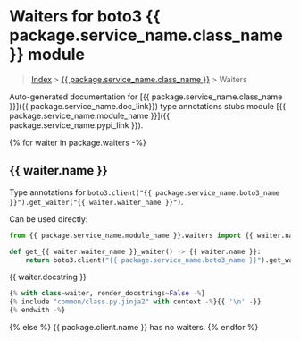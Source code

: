 # Waiters for boto3 {{ package.service_name.class_name }} module

> [Index](../README.md) > [{{ package.service_name.class_name }}](./README.md) > Waiters

Auto-generated documentation for [{{ package.service_name.class_name }}]({{ package.service_name.doc_link}})
type annotations stubs module [{{ package.service_name.module_name }}]({{ package.service_name.pypi_link }}).

{% for waiter in package.waiters -%}
## {{ waiter.name }}

Type annotations for `boto3.client("{{ package.service_name.boto3_name }}").get_waiter("{{ waiter.waiter_name }}")`.

Can be used directly:

```python
from {{ package.service_name.module_name }}.waiters import {{ waiter.name }}

def get_{{ waiter.waiter_name }}_waiter() -> {{ waiter.name }}:
    return boto3.client("{{ package.service_name.boto3_name }}").get_waiter("{{ waiter.waiter_name }}")
```

{{ waiter.docstring }}

```python
{% with class=waiter, render_docstrings=False -%}
{% include "common/class.py.jinja2" with context -%}{{ '\n' -}}
{% endwith -%}
```
{% else %}
{{ package.client.name }} has no waiters.
{% endfor %}
